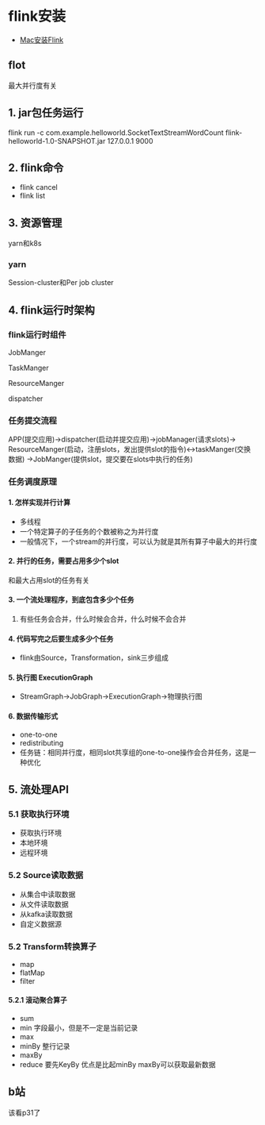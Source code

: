 # flink安装

* [Mac安装Flink](https://blog.csdn.net/vbirdbest/article/details/104256807)

## flot

最大并行度有关

## 1. jar包任务运行

flink run -c com.example.helloworld.SocketTextStreamWordCount
flink-helloworld-1.0-SNAPSHOT.jar
127.0.0.1 9000

## 2. flink命令

* flink cancel
* flink list

## 3. 资源管理

yarn和k8s

### yarn

Session-cluster和Per job cluster

## 4. flink运行时架构

### flink运行时组件

JobManger

TaskManger

ResourceManger

dispatcher

### 任务提交流程

APP(提交应用)->dispatcher(启动并提交应用)->jobManager(请求slots)->
ResourceManger(启动，注册slots，发出提供slot的指令)<->taskManger(交换数据)
->JobManger(提供slot，提交要在slots中执行的任务)

### 任务调度原理

#### 1. 怎样实现并行计算

* 多线程
* 一个特定算子的子任务的个数被称之为并行度
* 一般情况下，一个stream的并行度，可以认为就是其所有算子中最大的并行度

#### 2. 并行的任务，需要占用多少个slot

和最大占用slot的任务有关

#### 3. 一个流处理程序，到底包含多少个任务

1. 有些任务会合并，什么时候会合并，什么时候不会合并

#### 4. 代码写完之后要生成多少个任务

* flink由Source，Transformation，sink三步组成

#### 5. 执行图 ExecutionGraph

* StreamGraph->JobGraph->ExecutionGraph->物理执行图

#### 6. 数据传输形式

* one-to-one
* redistributing
* 任务链：相同并行度，相同slot共享组的one-to-one操作会合并任务，这是一种优化

## 5. 流处理API

### 5.1 获取执行环境

* 获取执行环境
* 本地环境
* 远程环境

### 5.2 Source读取数据

* 从集合中读取数据
* 从文件读取数据
* 从kafka读取数据
* 自定义数据源

### 5.2 Transform转换算子

* map
* flatMap
* filter

#### 5.2.1 滚动聚合算子

* sum
* min   字段最小，但是不一定是当前记录
* max
* minBy 整行记录
* maxBy
* reduce 要先KeyBy 优点是比起minBy maxBy可以获取最新数据

## b站

该看p31了
